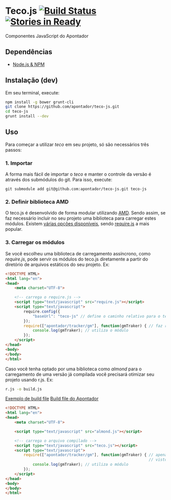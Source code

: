 Teco.js [![Build Status](https://secure.travis-ci.org/apontador/teco-js.png?branch=master)](http://travis-ci.org/apontador/teco-js) [![Stories in Ready](http://badge.waffle.io/apontador/teco-js.png)](http://waffle.io/apontador/teco-js)  
=======

Componentes JavaScript do Apontador
 
Dependências
------------
 
 * [Node.js & NPM](http://nodejs.org/download/)
 
Instalação (dev)
----------------
 
Em seu terminal, execute:

```bash
npm install -g bower grunt-cli
git clone https://github.com/apontador/teco-js.git
cd teco-js
grunt install --dev
```

Uso
---
 
Para começar a utilizar *teco* em seu projeto, só são necessários três passos:
 
### 1. Importar

A forma mais fácil de importar o *teco* e manter o controle da versão é através dos submódulos do git. Para isso, execute:

```
git submodule add git@github.com:apontador/teco-js.git teco-js
```

### 2. Definir biblioteca AMD

O teco.js é desenvolvido de forma modular utilizando [AMD](https://github.com/amdjs/amdjs-api/wiki/AMD). Sendo assim, se faz necessário incluir no seu projeto uma biblioteca para carregar estes módulos. Existem [várias opções disponíveis](http://requirejs.org/docs/whyamd.html#youcando), sendo [require.js](http://requirejs.org/) a mais popular.

### 3. Carregar os módulos

Se você escolheu uma biblioteca de carregamento assíncrono, como *require.js*, pode servir os módulos do teco.js diretamente a partir do diretório de arquivos estáticos do seu projeto. Ex:

```html
<!DOCTYPE HTML>
<html lang="en">
<head>
    <meta charset="UTF-8">

    <!-- carrega o require.js -->
    <script type="text/javascript" src="require.js"></script>
    <script type="text/javascript">
        require.config({
            "baseUrl": "teco-js" // define o caminho relativo para o teco
        });
        require(["apontador/tracker/gm"], function(gmTraker) { // faz requisição para o módulo
            console.log(gmTraker); // utiliza o módulo
        });
    </script>
</head>
<body>
</body>
</html>
```

Caso você tenha optado por uma biblioteca como *almond* para o carregamento de uma versão já compilada você precisará otimizar seu projeto usando r.js. Ex:

```bash
r.js -o build.js
```

[Exemplo de build file](http://requirejs.org/docs/optimization.html#wholeproject)
[Build file do Apontador](https://github.com/apontador/teco-js/blob/master/examples/build.js)

```html
<!DOCTYPE HTML>
<html lang="en">
<head>
    <meta charset="UTF-8">

    <script type="text/javascript" src="almond.js"></script>

    <!-- carrega o arquivo compilado -->
    <script type="text/javascript" src="teco.js"></script>
    <script type="text/javascript">
        require(["apontador/tracker/gm"], function(gmTraker) { // apenas importa o módulo,
                                                               // visto que ele já foi carregado
            console.log(gmTraker); // utiliza o módulo
        });
    </script>
</head>
<body>
</body>
</html>
```
